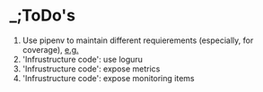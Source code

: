 # _;ToDo's

1. Use pipenv to maintain different requierements (especially, for coverage), [e.g.](https://stackoverflow.com/questions/17803829)
2. 'Infrustructure code': use loguru
3. 'Infrustructure code': expose metrics
4. 'Infrustructure code': expose monitoring items
